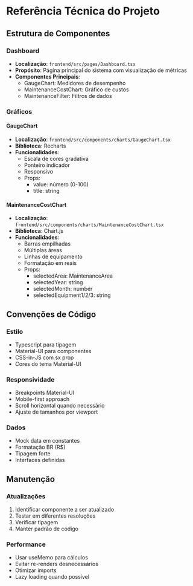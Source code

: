 # Referência Técnica do Projeto

## Estrutura de Componentes

### Dashboard
- **Localização**: `frontend/src/pages/Dashboard.tsx`
- **Propósito**: Página principal do sistema com visualização de métricas
- **Componentes Principais**:
  - GaugeChart: Medidores de desempenho
  - MaintenanceCostChart: Gráfico de custos
  - MaintenanceFilter: Filtros de dados

### Gráficos

#### GaugeChart
- **Localização**: `frontend/src/components/charts/GaugeChart.tsx`
- **Biblioteca**: Recharts
- **Funcionalidades**:
  - Escala de cores gradativa
  - Ponteiro indicador
  - Responsivo
  - Props:
    - value: número (0-100)
    - title: string

#### MaintenanceCostChart
- **Localização**: `frontend/src/components/charts/MaintenanceCostChart.tsx`
- **Biblioteca**: Chart.js
- **Funcionalidades**:
  - Barras empilhadas
  - Múltiplas áreas
  - Linhas de equipamento
  - Formatação em reais
  - Props:
    - selectedArea: MaintenanceArea
    - selectedYear: string
    - selectedMonth: number
    - selectedEquipment1/2/3: string

## Convenções de Código

### Estilo
- Typescript para tipagem
- Material-UI para componentes
- CSS-in-JS com sx prop
- Cores do tema Material-UI

### Responsividade
- Breakpoints Material-UI
- Mobile-first approach
- Scroll horizontal quando necessário
- Ajuste de tamanhos por viewport

### Dados
- Mock data em constantes
- Formatação BR (R$)
- Tipagem forte
- Interfaces definidas

## Manutenção

### Atualizações
1. Identificar componente a ser atualizado
2. Testar em diferentes resoluções
3. Verificar tipagem
4. Manter padrão de código

### Performance
- Usar useMemo para cálculos
- Evitar re-renders desnecessários
- Otimizar imports
- Lazy loading quando possível

